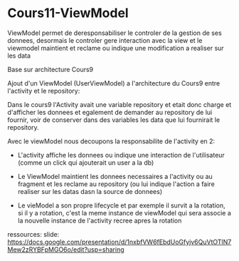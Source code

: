 # Cours11-ViewModel
ViewModel permet de deresponsabiliser le controler de la gestion de ses donnees, desormais le controler gere interaction avec la view et le viewmodel maintient et reclame ou indique une modification a realiser sur les data


Base sur architecture Cours9

Ajout d'un ViewModel (UserViewModel) a l'architecture du Cours9 entre l'activity et le repository:

Dans le cours9 l'Activity avait une variable repository et etait donc charge et d'afficher les donnees et egalement de demander au repository de lui fournir, voir de conserver dans des variables les data que lui fournirait le repository.

Avec le viewModel nous decoupons la responsabilite de l'activity en 2:
- L'activity affiche les donnees ou indique une interaction de l'utilisateur (comme un click qui ajouterait un user a la db)
- Le ViewModel maintient les donnees necessaires a l'activity ou au fragment et les reclame au repository (ou lui indique l'action a faire realiser sur les datas dasn la source de donnees)

- Le vieModel a son propre lifecycle et par exemple il survit a la rotation, si il y a rotation, c'est la meme instance de viewModel qui sera associe a la nouvelle instance de l'activity recree apres la rotation


ressources: slide:  https://docs.google.com/presentation/d/1nxbfVW6fEbdUoGfyjv6QuVtOTlN7Mew2zRYBFpMGO6o/edit?usp=sharing
